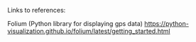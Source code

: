 Links to references:

Folium (Python library for displaying gps data)
https://python-visualization.github.io/folium/latest/getting_started.html 